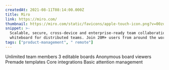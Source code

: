 ```yaml
---
createdAt: 2021-08-11T08:14:00.000Z
title: Miro
link: https://miro.com/
thumbnail: https://miro.com/static/favicons/apple-touch-icon.png?v=00zdoEw6N6
snippet: >-
  Scalable, secure, cross-device and enterprise-ready team collaboration
  whiteboard for distributed teams. Join 20M+ users from around the world.
tags: ["product-management", " remote"]
---
```

Unlimited team members
3 editable boards
Anonymous board viewers
Premade templates
Core integrations
Basic attention management